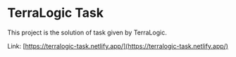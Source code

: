 # TerraLogic Task

This project is the solution of task given by TerraLogic.

Link: [https://terralogic-task.netlify.app/](https://terralogic-task.netlify.app/) 
